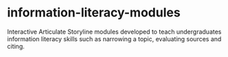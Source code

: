 # information-literacy-modules
Interactive Articulate Storyline modules developed to teach undergraduates information literacy skills such as narrowing a topic, evaluating sources and citing.
